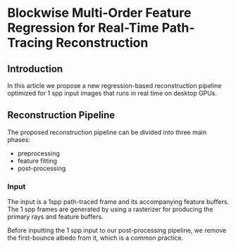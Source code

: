 # Blockwise Multi-Order Feature Regression for Real-Time Path-Tracing Reconstruction

## Introduction

In this article we propose a new regression-based reconstruction pipeline optimized for 1 spp input images that runs in real time on desktop GPUs.

## Reconstruction Pipeline

The proposed reconstruction pipeline can be divided into three main phases:

-   preprocessing
-   feature fitting
-   post-processing

### Input

The input is a 1spp path-traced frame and its accompanying feature buffers. The 1 spp frames are generated by using a rasterizer for producing the primary rays and feature buffers.

Before inputting the 1 spp input to our post-processing pipeline, we remove the first-bounce albedo from it, which is a common practice. 